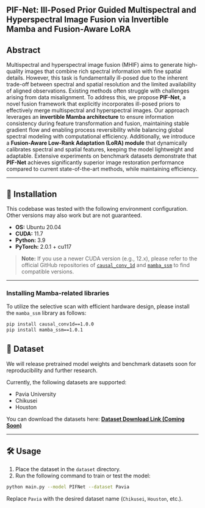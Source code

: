 ## PIF-Net: Ill-Posed Prior Guided Multispectral and Hyperspectral Image Fusion via Invertible Mamba and Fusion-Aware LoRA
## Abstract  
Multispectral and hyperspectral image fusion (MHIF) aims to generate high-quality images that combine rich spectral information with fine spatial details. However, this task is fundamentally ill-posed due to the inherent trade-off between spectral and spatial resolution and the limited availability of aligned observations. Existing methods often struggle with challenges arising from data misalignment.
To address this, we propose **PIF-Net**, a novel fusion framework that explicitly incorporates ill-posed priors to effectively merge multispectral and hyperspectral images. Our approach leverages an **invertible Mamba architecture** to ensure information consistency during feature transformation and fusion, maintaining stable gradient flow and enabling process reversibility while balancing global spectral modeling with computational efficiency. Additionally, we introduce a **Fusion-Aware Low-Rank Adaptation (LoRA) module** that dynamically calibrates spectral and spatial features, keeping the model lightweight and adaptable.
Extensive experiments on benchmark datasets demonstrate that **PIF-Net** achieves significantly superior image restoration performance compared to current state-of-the-art methods, while maintaining efficiency.

---

## 🔧 Installation

This codebase was tested with the following environment configuration. Other versions may also work but are not guaranteed.

- **OS:** Ubuntu 20.04  
- **CUDA:** 11.7  
- **Python:** 3.9  
- **PyTorch:** 2.0.1 + cu117  

> **Note:** If you use a newer CUDA version (e.g., 12.x), please refer to the official GitHub repositories of [`causal_conv_1d`](https://github.com/...) and [`mamba_ssm`](https://github.com/...) to find compatible versions.

---

### Installing Mamba-related libraries

To utilize the selective scan with efficient hardware design, please install the `mamba_ssm` library as follows:

```bash
pip install causal_conv1d==1.0.0
pip install mamba_ssm==1.0.1
```
## 📂 Dataset

We will release pretrained model weights and benchmark datasets soon for reproducibility and further research.

Currently, the following datasets are supported:

- Pavia University  
- Chikusei  
- Houston  

You can download the datasets here: [**Dataset Download Link (Coming Soon)**]()

---

## 🛠️ Usage

1. Place the dataset in the `dataset` directory.  
2. Run the following command to train or test the model:

```bash
python main.py --model PIFNet --dataset Pavia
```
Replace `Pavia` with the desired dataset name (`Chikusei`, `Houston`, etc.).
